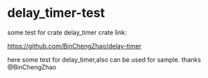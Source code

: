 # delay_timer-test
some test for crate delay_timer
crate link:

https://github.com/BinChengZhao/delay-timer

here  some test for delay_timer,also can be used for sample.
thanks @BinChengZhao
